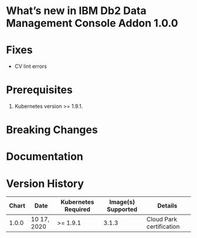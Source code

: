 # What’s new in IBM Db2 Data Management Console Addon 1.0.0


# Fixes
* CV lint errors

# Prerequisites
1. Kubernetes version >= 1.9.1.

# Breaking Changes

# Documentation

# Version History

| Chart | Date        | Kubernetes Required | Image(s) Supported         | Details                                                             |
| ----- | ----------- | ------------------- | -------------------------- | ------------------------------------------------------------------- | 
| 1.0.0 | 10 17, 2020| >= 1.9.1           | 3.1.3   | Cloud Park certification |
